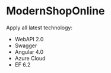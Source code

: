 # ModernShopOnline
Apply all latest technology:
- WebAPI 2.0
- Swagger
- Angular 4.0
- Azure Cloud 
- EF 6.2


